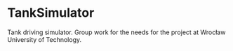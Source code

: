 # TankSimulator
Tank driving simulator. Group work for the needs for the project at Wrocław University of Technology.
